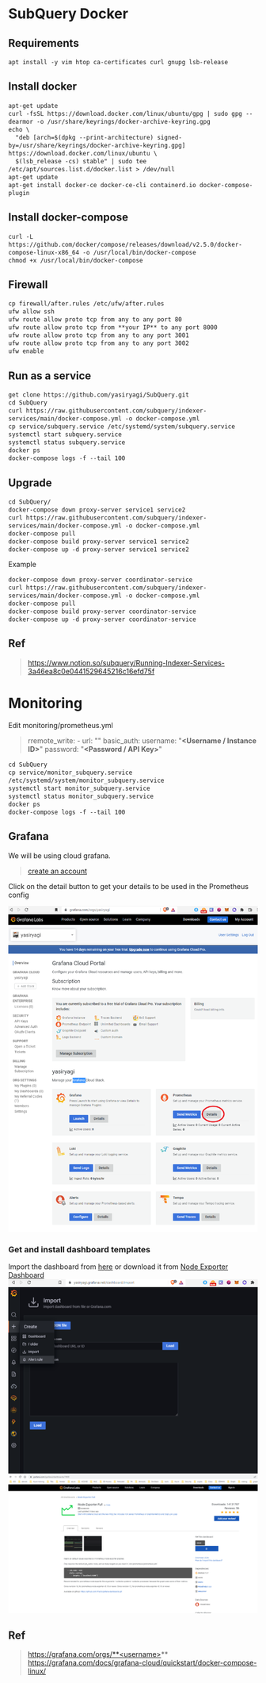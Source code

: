 # SubQuery Docker

## Requirements 
```
apt install -y vim htop ca-certificates curl gnupg lsb-release
``` 

## Install docker

```
apt-get update
curl -fsSL https://download.docker.com/linux/ubuntu/gpg | sudo gpg --dearmor -o /usr/share/keyrings/docker-archive-keyring.gpg
echo \
  "deb [arch=$(dpkg --print-architecture) signed-by=/usr/share/keyrings/docker-archive-keyring.gpg] https://download.docker.com/linux/ubuntu \
  $(lsb_release -cs) stable" | sudo tee /etc/apt/sources.list.d/docker.list > /dev/null
apt-get update
apt-get install docker-ce docker-ce-cli containerd.io docker-compose-plugin
```

## Install docker-compose
```
curl -L https://github.com/docker/compose/releases/download/v2.5.0/docker-compose-linux-x86_64 -o /usr/local/bin/docker-compose
chmod +x /usr/local/bin/docker-compose
```


## Firewall

```
cp firewall/after.rules /etc/ufw/after.rules
ufw allow ssh
ufw route allow proto tcp from any to any port 80
ufw route allow proto tcp from **your IP** to any port 8000
ufw route allow proto tcp from any to any port 3001
ufw route allow proto tcp from any to any port 3002
ufw enable 
```

## Run as a service


```
get clone https://github.com/yasiryagi/SubQuery.git
cd SubQuery
curl https://raw.githubusercontent.com/subquery/indexer-services/main/docker-compose.yml -o docker-compose.yml
cp service/subquery.service /etc/systemd/system/subquery.service
systemctl start subquery.service
systemctl status subquery.service
docker ps
docker-compose logs -f --tail 100
```

## Upgrade

```
cd SubQuery/
docker-compose down proxy-server service1 service2
curl https://raw.githubusercontent.com/subquery/indexer-services/main/docker-compose.yml -o docker-compose.yml
docker-compose pull
docker-compose build proxy-server service1 service2
docker-compose up -d proxy-server service1 service2
```

Example
```
docker-compose down proxy-server coordinator-service
curl https://raw.githubusercontent.com/subquery/indexer-services/main/docker-compose.yml -o docker-compose.yml
docker-compose pull
docker-compose build proxy-server coordinator-service
docker-compose up -d proxy-server coordinator-service
```

## Ref
> https://www.notion.so/subquery/Running-Indexer-Services-3a46ea8c0e0441529645216c16efd75f


# Monitoring 
Edit monitoring/prometheus.yml
> rremote_write:
>   \- url: "**<Remote Write Endpoint>**"
>    basic_auth:
>       username: "**<Username / Instance ID>**"
>       password: "**<Password / API Key>**"


```
cd SubQuery
cp service/monitor_subquery.service /etc/systemd/system/monitor_subquery.service
systemctl start monitor_subquery.service
systemctl status monitor_subquery.service
docker ps
docker-compose logs -f --tail 100
```

## Grafana 

We will be using cloud grafana.
> [create an account](https://grafana.com/)


Click on the detail button to get your details to be used in the Prometheus config

![Stuck page](./monitoring/images/1.PNG)

### Get and install dashboard templates 


Import the dashboard from [here](./monitoring/node-exporter-full_rev27.json) or download it from [Node Exporter Dashboard](https://grafana.com/grafana/dashboards/1860)
![Stuck page](./monitoring/images/2_1.PNG)
![Stuck page](./monitoring/images/2_2.PNG)


## Ref
> https://grafana.com/orgs/**<username>**
> https://grafana.com/docs/grafana-cloud/quickstart/docker-compose-linux/
